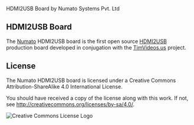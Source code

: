 HDMI2USB Board by Numato Systems Pvt. Ltd

## HDMI2USB Board

The [Numato](http://numato.com) HDMI2USB board is the first open source
[HDMI2USB](http://hdmi2usb.tv) production board developed in conjugation with
the [TimVideos.us](http://code.timvideos.us) project. 

## License

The Numato HDMI2USB board is licensed under a
Creative Commons Attribution-ShareAlike 4.0 International License.

You should have received a copy of the license along with this
work.  If not, see <http://creativecommons.org/licenses/by-sa/4.0/>.

![Creative Commons License Logo](https://i.creativecommons.org/l/by-sa/4.0/88x31.png)
